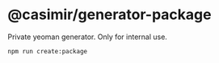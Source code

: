 # @casimir/generator-package

Private yeoman generator. Only for internal use.

```shell
npm run create:package
```
